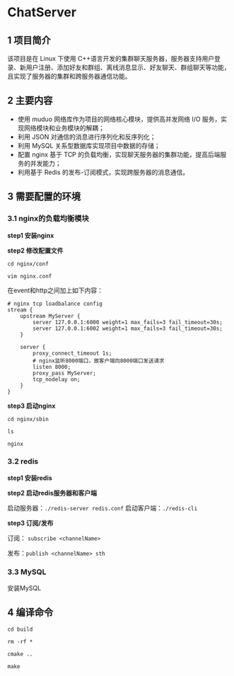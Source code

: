 # ChatServer

## 1 项目简介
该项目是在 Linux 下使用 C++语言开发的集群聊天服务器，服务器支持用户登录、新用户注册、添加好友和群组、离线消息显示、好友聊天、群组聊天等功能，且实现了服务器的集群和跨服务器通信功能。

## 2 主要内容
- 使用 muduo 网络库作为项目的网络核心模块，提供高并发网络 I/O 服务，实现网络模块和业务模块的解耦；
- 利用 JSON 对通信的消息进行序列化和反序列化；
- 利用 MySQL 关系型数据库实现项目中数据的存储；
- 配置 nginx 基于 TCP 的负载均衡，实现聊天服务器的集群功能，提高后端服务的并发能力；
- 利用基于 Redis 的发布-订阅模式，实现跨服务器的消息通信。


## 3 需要配置的环境
### 3.1 nginx的负载均衡模块
**step1 安装nginx**

**step2 修改配置文件**

`cd nginx/conf`

`vim nginx.conf`

在event和http之间加上如下内容：

```
# nginx tcp loadbalance config
stream {
	upstream MyServer {
		server 127.0.0.1:6000 weight=1 max_fails=3 fail_timeout=30s;
		server 127.0.0.1:6002 weight=1 max_fails=3 fail_timeout=30s;
	}

	server {
		proxy_connect_timeout 1s;
        # nginx监听8000端口，故客户端向8000端口发送请求
		listen 8000;
		proxy_pass MyServer;
		tcp_nodelay on;
	}
}
```

**step3 启动nginx**

`cd nginx/sbin`

`ls`

`nginx`

### 3.2 redis
**step1 安装redis**

**step2 启动redis服务器和客户端**

启动服务器：`./redis-server redis.conf`
启动客户端：`./redis-cli`

**step3 订阅/发布**

订阅： `subscribe <channelName>`

发布：`publish <channelName> sth `

### 3.3 MySQL

安装MySQL

## 4 编译命令
`cd build`

`rm -rf *`

`cmake ..`

`make`
